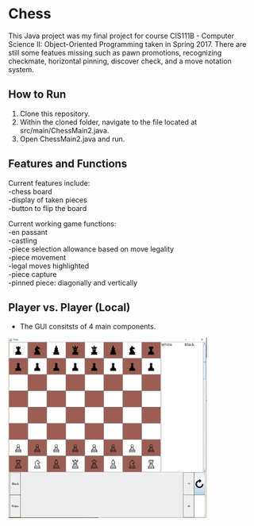 # Chess
This Java project was my final project for course CIS111B - Computer Science II: Object-Oriented Programming taken in Spring 2017.
There are still some featues missing such as pawn promotions, recognizing checkmate, horizontal pinning, discover check, and a move notation system.

## How to Run
1. Clone this repository.
2. Within the cloned folder, navigate to the file located at src/main/ChessMain2.java.
3. Open ChessMain2.java and run.

## Features and Functions
Current features include:<br/>
-chess board<br/>
-display of taken pieces<br/>
-button to flip the board

Current working game functions:<br/>
-en passant<br/>
-castling<br/>
-piece selection allowance based on move legality<br/>
-piece movement<br/>
-legal moves highlighted<br/>
-piece capture<br/>
-pinned piece: diagonally and vertically

## Player vs. Player (Local)
  - The GUI consitsts of 4 main components.
  <img src="img-readme/gui.JPG" width="400">
